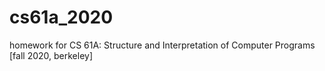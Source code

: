 # cs61a_2020
homework for CS 61A: Structure and Interpretation of Computer Programs [fall 2020, berkeley]
